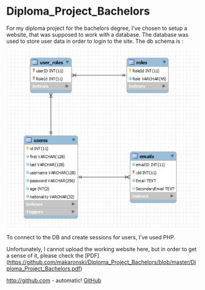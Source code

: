 # Diploma_Project_Bachelors

For my diploma project for the bachelors degree, I've chosen to setup a website, that was supposed to work with a database. The database was used to store user data in order to login to the site. The db schema is :

![DB_Schema](/Diploma_Project_Bachelors.jpg)

To connect to the DB and create sessions for users, I've used PHP.

Unfortunately, I cannot upload the working website here, but in order to get a sense of it, please check the [PDF] (https://github.com/makaronski/Diploma_Project_Bachelors/blob/master/Diploma_Project_Bachelors.pdf)

http://github.com - automatic!
[GitHub](http://github.com)
